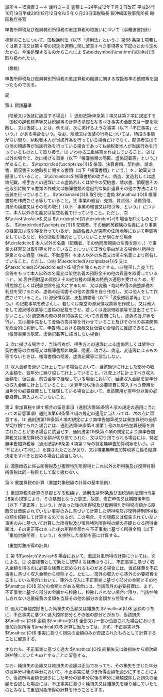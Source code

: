 課所４－15課資３－４ 課料３－８ 査察１－24平成12年７月３日改正 平成24年10月19日平成28年12月12日令和５年６月23日国税局長 殿沖縄国税事務所長 殿国税庁長官

申告所得税及び復興特別所得税の重加算税の取扱いについて（事務運営指針）

標題のことについて、国税通則法（以下「通則法」という。）第68 条第１項若しくは第２項又は第４項の規定の適用に関し留意すべき事項等を下記のとおり定めたから、今後処理するものからこれによ $\\boldsymbol{\\mathrm{\\Delta}})$ 取り扱われたい。

（趣旨）

申告所得税及び復興特別所得税の重加算税の賦課に関する取扱基準の整備等を図ったものである。

記

第１ 賦課基準

（隠蔽又は仮装に該当する場合）１ 通則法第68条第１項又は第２項に規定する「国税の課税標準等又は税額等の計算の基礎となるべき事実の全部又は一部を隠蔽し、又は仮装し」とは、例えば、次に掲げるような事実（以下「不正事実」という。）がある場合をいう。なお、隠蔽又は仮装の行為については、特段の事情がない限り、納税者本人が当該行為を行っている場合だけでなく、配偶者又はその他の親族等が当該行為を行っている場合であっても納税者本人が当該行為を行っているものとして取り扱う。⑴ いわゆる二重帳簿を作成していること。⑵ ⑴以外の場合で、次に掲げる事実（以下「帳簿書類の隠匿、虚偽記載等」という。）があること。 $\\textcircled{\\scriptsize{1}}$ 帳簿、決算書類、契約書、請求書、領収書その他取引に関する書類（以下「帳簿書類」という。）を、破棄又は隠匿していること。 $\\circledcirc$ 帳簿書類の改ざん、偽造、変造若しくは虚偽記載、相手方との通謀による虚偽若しくは架空の契約書、請求書、領収書その他取引に関する書類の作成又は帳簿書類の意図的な集計違算その他の方法により仮装を行っていること。 $\\textcircled{3}$ 取引先に虚偽 $\\mathcal{O}$ 帳簿書類を作成させる等していること。⑶ 事業の経営、売買、賃貸借、消費貸借、資産の譲渡又はその他の取引（以下「事業の経営又は取引等」という。）について、本人以外の名義又は架空名義で行っていること。ただし、次 $\\oslash\\oslash$ 又は $\\textcircled{2}\\textcircled{>}$ 場合を除くものとする。 $\\textcircled{\\scriptsize{1}}$ 配偶者、その他同居親族の名義により事業の経営又は取引等を行っているが、当該名義人が実際の住所地等において申告等をしているなど、税のほ脱を目的としていないことが明らかな場合 $\\circledcirc$ 本人以外の名義（配偶者、その他同居親族の名義を除く。）で事業の経営又は取引等を行っていることについて正当な事由がある場合⑷ 所得の源泉となる資産（株式、不動産等）を本人以外の名義又は架空名義により所有していること。ただし、⑶の $\\textcircled{\\scriptsize{1}}$ 又は $\\textcircled{2}\\textcircled{>}$ 場合を除くものとする。⑸ 秘匿した売上代金等をもって本人以外の名義又は架空名義の預貯金その他の資産を取得していること。⑹ 居住用財産の買換えその他各種の課税の特例の適用を受けるため、所得控除若しくは税額控除を過大にするため、又は変動・臨時所得の調整課税の利益を受けるため、虚偽の証明書その他の書類を自ら作成し、又は他人をして作成させていること。⑺ 源泉徴収票、支払調書等（以下「源泉徴収票等」という。）の記載事項を改ざんし、若しくは架空の源泉徴収票等を作成し、又は他人をして源泉徴収票等に虚偽の記載をさせ、若しくは源泉徴収票等を提出させていないこと。⑻ 調査等の際の具体的事実についての質問に対し、虚偽の答弁等を行い、又は相手先をして虚偽の答弁等を行わせていること及びその他の事実関係を総合的に判断して、申告時における隠蔽又は仮装が合理的に推認できること。（帳簿書類の隠匿、虚偽記載等に該当しない場合）

２ 次に掲げる場合で、当該行為が、相手方との通謀による虚偽若しくは架空の契約書等の作成等又は帳簿書類の破棄、隠匿、改ざん、偽造、変造等によるもの等でないときは、帳簿書類の隠匿、虚偽記載等に該当しない。

⑴ 収入金額を過少に計上している場合において、当該過少に計上した部分の収入金額を、翌年分に繰り越して計上していること。⑵ 売上げに計上すべき収入金額を、仮受金、前受金等で経理している場合において、当該収入金額を翌年分の収入金額に計上していること。⑶ 翌年分以後の必要経費に算入すべき費用を当年分の必要経費として経理している場合において、当該費用が翌年分以後の必要経費に算入されていないこと。

第２ 重加算税を課す場合の留意事項（通則法第68条第４項の規定の適用に当たっての留意事項）通則法第68条第４項の規定の適用に当たっては、次の点に留意する。⑴ 通則法第119条第４項の規定により無申告加算税又は重加算税の全額が切り捨てられた場合には、通則法第68条第４項第１号の無申告加算税等を課されたことがある場合に該当せず、通則法第119条第４項の規定により無申告加算税又は重加算税の全額が切り捨てられた、又は切り捨てられる場合には、特定無申告加算税等（通則法第68条第４項第２号の特定無申告加算税等をいう。以下において同じ。）を課されたことがあり、又は特定無申告加算税等に係る賦課決定をすべきと認める場合に該当しない。

⑵ 源泉徴収に係る所得税及び復興特別所得税とこれ以外の所得税及び復興特別所得税は同一税目として取り扱わない。

第３ 重加算税の計算（重加対象税額の計算の基本原則）

１ 重加算税の計算の基礎となる税額は、通則法第68条及び国税通則法施行令第28条の規定により、その基因となった更正、決定、修正申告又は期限後申告（以下「更正等」という。）があった後の所得税及び復興特別所得税の額から隠蔽又は仮装されていない事実のみに基づいて計算した所得税及び復興特別所得税の額を控除して計算するのであるが、この場合、その隠蔽又は仮装されていない事実のみに基づいて計算した所得税及び復興特別所得税の額の基礎となる所得金額は、その更正等のあった後の所得金額から不正事実に基づく所得金額（以下「重加対象所得」という。）を控除した金額を基に計算する。

（重加対象所得の計算）

２ 第 $3\\oslash1\\oslash$ 場合において、重加対象所得の計算については、次による。⑴ 必要経費として新たに認容する経費のうちに、不正事実に基づく収入金額を得るのに必要な経費と認められるものがある場合には、当該経費を不正事実に基づく収入金額から控除する。ただし、簿外の収入から簿外の必要経費を支出している場合において、簿外の収入に不正事実に基づく部分の金額とその他 $\\mathcal{O}$ 部分の金額とがある場合には、当該簿外の必要経費は、まず、不正事実に基づく部分の金額から控除し、控除しきれない場合に限り、当該控除しきれない必要経費の金額を当該その他の部分の金額から控除する。

⑵ 過大に繰越控除をした純損失の金額又は雑損失 $\\mathcal{O}$ 金額のうちに、不正事実に基づく過大控除部分とその他の部分とがあり、当該損失 $\\mathcal{O}$ 金額 $\\mathcal{O}$ 全部又は一部が否認された場合における重加対象所得 $\\mathcal{O}$ 計算に当たっては、まず、不正事実以外 $\\mathcal{O}$ 事実に基づく損失の金額のみが否認されたものとして計算することに留意する。

すなわち、不正事実に基づく過大 $\\mathcal{O}$ 純損失又は雑損失から順次繰越控除していたものとすることに留意する。

なお、純損失の金額又は雑損失の金額は正当であっても、その損失を生じた年分の翌年分以後の年分において、不正事実に基づき所得金額を過少にすることにより、当該所得金額を過少にした年分の翌年分以後の年分に繰越控除した損失の金額を否認した場合には、不正事実に基づく純損失又は雑損失を繰り越していたものとみなして重加対象所得の計算を行うこととする。